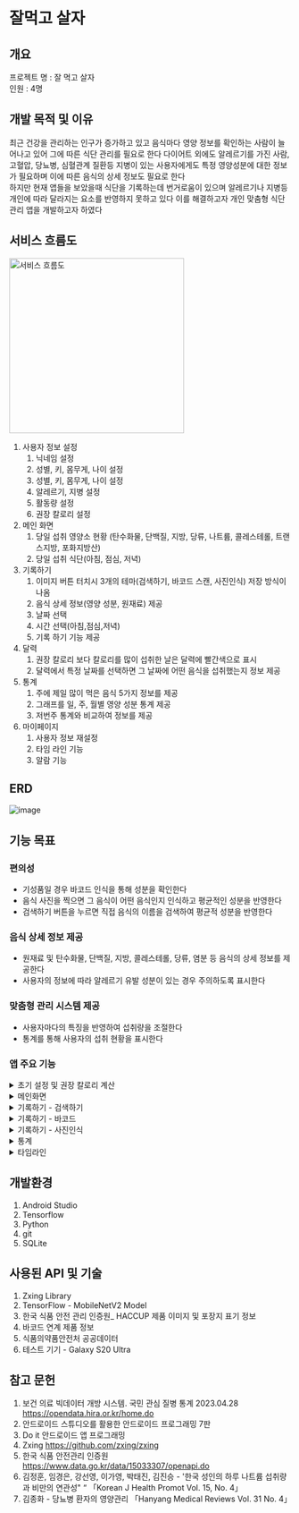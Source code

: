 # 잘먹고 살자

## 개요
프로젝트 명 : 잘 먹고 살자 <br/>
인원 : 4명

## 개발 목적 및 이유
최근 건강을 관리하는 인구가 증가하고 있고 음식마다 영양 정보를 확인하는 사람이 늘어나고 있어 그에 따른 식단 관리를 필요로 한다 다이어트 외에도 알레르기를 가진 사람, 고혈압, 당뇨병, 심혈관계 질환등 지병이 있는 사용자에게도 특정 영양성분에 대한 정보가 필요하며 이에 따른 음식의 상세 정보도 필요로 한다
<br/>
하지만 현재 앱들을 보았을때 식단을 기록하는데 번거로움이 있으며 알레르기나 지병등 개인에 따라 달라지는 요소를 반영하지 못하고 있다 이를 해결하고자 개인 맞춤형 식단 관리 앱을 개발하고자 하였다

## 서비스 흐름도
<img width="313" alt="서비스 흐름도" src="https://github.com/user-attachments/assets/6e40d316-c26a-48a2-8174-99be847a03f1">
<ol>
  <li>
    사용자 정보 설정
    <ol>
      <li>
        닉네임 설정
      </li>
      <li>
        성별, 키, 몸무게, 나이 설정
      </li>
      <li>
        성별, 키, 몸무게, 나이 설정
      </li>
      <li>
        알레르기, 지병 설정
      </li>
      <li>
        활동량 설정
      </li>
      <li>
        권장 칼로리 설정
      </li>
    </ol>
  </li>
  <li>
    메인 화면
    <ol>
      <li>
        당일 섭취 영양소 현황 (탄수화물, 단백질, 지방, 당류, 나트륨, 콜레스테롤, 트랜스지방, 포화지방산)
      </li>
      <li>
        당일 섭취 식단(아침, 점심, 저녁)
      </li>
    </ol>
  </li>
  <li>
    기록하기
    <ol>
      <li>
        이미지 버튼 터치시 3개의 테마(검색하기, 바코드 스캔, 사진인식) 저장 방식이 나옴
      </li>
      <li>
        음식 상세 정보(영양 성분, 원재료) 제공
      </li>
      <li>
        날짜 선택
      </li>
      <li>
        시간 선택(아침,점심,저녁)
      </li>
      <li>
        기록 하기 기능 제공
      </li>
    </ol>
  </li>
  <li>
    달력
    <ol>
      <li>
        권장 칼로리 보다 칼로리를 많이 섭취한 날은 달력에 빨간색으로 표시
      </li>
      <li>
        달력에서 특정 날짜를 선택하면 그 날짜에 어떤 음식을 섭취했는지 정보 제공
      </li>
    </ol>
  </li>
  <li>
    통계
    <ol>
      <li>
        주에 제일 많이 먹은 음식 5가지 정보를 제공
      </li>
      <li>
        그래프를 일, 주, 월별 영양 성분 통계 제공
      </li>
      <li>
        저번주 통계와 비교하여 정보를 제공
      </li>
    </ol>
  </li>
  <li>
    마이페이지
    <ol>
      <li>
        사용자 정보 재설정
      </li>
      <li>
        타임 라인 기능
      </li>
      <li>
        알람 기능
      </li>
    </ol>
  </li>
</ol>

## ERD
![image](https://github.com/user-attachments/assets/1549b185-1b75-480c-a4d2-f085beaba8c7)

## 기능 목표

### 편의성
<ul>
  <li>
    기성품일 경우 바코드 인식을 통해 성분을 확인한다
  </li>
  <li>
    음식 사진을 찍으면 그 음식이 어떤 음식인지 인식하고 평균적인 성분을 반영한다
  </li>
  <li>
    검색하기 버튼을 누르면 직접 음식의 이름을 검색하여 평균적 성분을 반영한다
  </li>
</ul>

### 음식 상세 정보 제공
<ul>
  <li>
    원재료 및 탄수화물, 단백질, 지방, 콜레스테롤, 당류, 염분 등 음식의 상세 정보를 제공한다
  </li>
  <li>
    사용자의 정보에 따라 알레르기 유발 성분이 있는 경우 주의하도록 표시한다
  </li>
</ul>

### 맞춤형 관리 시스템 제공
<ul>
  <li>
    사용자마다의 특징을 반영하여 섭취량을 조절한다
  </li>
  <li>
    통계를 통해 사용자의 섭취 현황을 표시한다
  </li>
</ul>


### 앱 주요 기능

<details>
<summary> 초기 설정 및 권장 칼로리 계산 </summary>

![image](https://github.com/user-attachments/assets/917f990d-619a-4189-b118-14f34f7d2ab7)
<br/>
사용자가 이름, 키, 몸무게, 활동량, 지병 여부등 정보를 기입하면 "Harris Benedict" 공식을 이용하여 사용자의 영양 성분 섭취 권장량을 표시한다 <br/>
지병이 있는 사용자는 여러 참고 문헌에서 가져온 계산식을 사용하여 권장량을 조절한다. 두 개 이상의 지병이 있는 경우 최솟값을 적용하였다<br/>
(Harris Benedict : 건강한 사람의 연령, 성별, 신장과 체중을 기초로 한 기초 대사량 * 활동 계수 * 부상 계수의 값)
</details>

<details>
<summary> 메인화면 </summary>

![image](https://github.com/user-attachments/assets/a5608929-d1aa-4060-b274-1a1c7426097c)
<br/>
사용자의 지병에 따른 권장 칼로리, 탄수화물, 단백질, 지방을 표시하고 전환 버튼을 누르면 권장 당, 콜레스테롤, 포화지방산, 트랜스지방 수치를 알려준다 초과하여 섭취한 경우 경고 아이콘을 표시한다<br/>
하단에는 아침,점심,저녁 별 음식 섭취 정보를표시한다. 기록 관리에서 선택한 날짜의 섭취 정보를 확인하고 길게 터치시 섭취 정보를 삭제한다
</details>

<details>
<summary> 기록하기 - 검색하기 </summary>

![image](https://github.com/user-attachments/assets/a74f18ed-85e0-4c3d-a733-ae486f1fbd95)
<br/>
음식 이름으로 검색하면 해당 이름을 포함한 음식들을 리스트로 나열하고 선택시 음식의 이미지, 성분정보, 원재료를 표시한다. 사용자의 알레르기 보유 여부에 따라 해당 알레르기가 주의해야할 원재료를 빨간 글씨로 표시한다
</details>

<details>
<summary> 기록하기 - 바코드 </summary>

<img width="115" alt="스크린샷 2024-07-16 오전 12 03 54" src="https://github.com/user-attachments/assets/d4eb7f71-19bf-4d78-83f6-a48ceab93aa3">
<br/>
 바코드 인식 버튼을 누른 후 기성 식품의 바코드를 인식하면 음식의 이미지, 성분 정보, 원재료를 표시한다. 사용자의 알레르기 보유 여부에 따라 해당 알레르기가 주의해야 할 원재료를 빨간 글씨로 표시한다.
</details>

<details>
<summary> 기록하기 - 사진인식 </summary>

<img width="113" alt="스크린샷 2024-07-16 오전 12 05 35" src="https://github.com/user-attachments/assets/bd8f4f61-84c9-4dc1-9c73-36acaf5c82fc">
<br/>
 사진 인식 버튼 클릭 시 사진 촬영 후 jpg 이미지를 Bitmap으로 변환 후 전처리한 값을 훈련된 모델에 보내면 예측된 음식 이름을 받아오고, 데이터베이스에서 해당 음식의 영양 정보를 가져온다.
</details>

<details>
<summary> 통계 </summary>
  
<img width="113" alt="스크린샷 2024-07-16 오전 12 06 49" src="https://github.com/user-attachments/assets/f8cbda2a-5837-4f8d-8e82-229613ed03ec">
<br/>
  달력 화면에서 사용자가 칼로리를 초과하여 먹은 날을 빨간 박스로 표시한다. 해당 날짜를 선택하면 그 날에 섭취한 음식 정보를 가져온다. <br/>
  통계 화면에서 이번 주에 섭취한 음식 Top 5를 보여주고, 각종 성분의 섭취량을 그래프로 일간, 주간, 월간으로 보여준다.<br/>
  주간 섭취량을 비교하여 차이를 표시한다.

</details>


<details>
<summary> 타임라인 </summary>
  
  <img width="114" alt="스크린샷 2024-07-16 오전 12 09 08" src="https://github.com/user-attachments/assets/1d7b0852-483f-4add-b03b-b02f9255722c">
  <br/>
 사용자의 개인 정보를 표시하고 타임라인을 통해 초과하여 섭취한 성분을 확인할 수 있다. <br/>
 설정 버튼 클릭 시 사용자의 정보 및 알레르기를 재설정한다. <br/>

</details>

## 개발환경
1. Android Studio
2. Tensorflow
3. Python
4. git
5. SQLite

## 사용된 API 및 기술
1. Zxing Library
2. TensorFlow - MobileNetV2 Model
3. 한국 식품 안전 관리 인증원_ HACCUP 제품 이미지 및 포장지 표기 정보
4. 바코드 연계 제품 정보
5. 식품의약품안전처 공공데이터
6. 테스트 기기 - Galaxy S20 Ultra

## 참고 문헌
1. 보건 의료 빅데이터 개방 시스템. 국민 관심 질병 통계 2023.04.28
   https://opendata.hira.or.kr/home.do
2. 안드로이드 스튜디오를 활용한 안드로이드 프로그래밍 7판
3. Do it 안드로이드 앱 프로그래밍
4. Zxing
   https://github.com/zxing/zxing
5. 한국 식품 안전관리 인증원
   https://www.data.go.kr/data/15033307/openapi.do
6. 김정훈, 임경은, 강선영, 이가영, 박태진, 김진승 - '한국 성인의 하루 나트륨 섭취량과 비만의 연관성"
   “ 「Korean J Health Promot Vol. 15, No. 4」
7. 김종화 - 당뇨병 환자의 영양관리
   「Hanyang Medical Reviews Vol. 31 No. 4」
